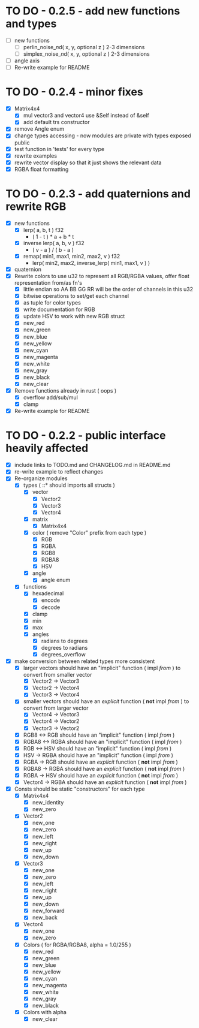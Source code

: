 # TO DO - 0.2.5 - add new functions and types
- [ ] new functions
  - [ ] perlin_noise_*n*d( x, y, optional z ) 2-3 dimensions
  - [ ] simplex_noise_*n*d( x, y, optional z ) 2-3 dimensions
- [ ] angle axis
- [ ] Re-write example for README

# TO DO - 0.2.4 - minor fixes
- [x] Matrix4x4
  - [x] mul vector3 and vector4 use &Self instead of &self
  - [x] add default trs constructor
- [x] remove Angle enum
- [x] change types accessing - now modules are private with types exposed public
- [x] test function in 'tests' for every type
- [x] rewrite examples
- [x] rewrite vector display so that it just shows the relevant data
- [x] RGBA float formatting

# TO DO - 0.2.3 - add quaternions and rewrite RGB
- [x] new functions
  - [x] lerp( a, b, t ) f32
    - ( 1 - t ) * a + b * t
  - [x] inverse lerp( a, b, v ) f32
    - ( v - a ) / ( b - a )
  - [x] remap( min1, max1, min2, max2, v ) f32
    - lerp( min2, max2, inverse_lerp( min1, max1, v ) )
- [x] quaternion
- [x] Rewrite colors to use u32 to represent all RGB/RGBA values, offer float representation from/as fn's
  - [x] little endian so AA BB GG RR will be the order of channels in this u32
  - [x] bitwise operations to set/get each channel
  - [x] as tuple for color types
  - [x] write documentation for RGB
  - [x] update HSV to work with new RGB struct
  - [x] new_red
  - [x] new_green
  - [x] new_blue
  - [x] new_yellow
  - [x] new_cyan
  - [x] new_magenta
  - [x] new_white
  - [x] new_gray
  - [x] new_black
  - [x] new_clear
- [x] Remove functions already in rust ( oops )
  - [x] overflow add/sub/mul
  - [x] clamp
- [x] Re-write example for README

# TO DO - 0.2.2 - public interface heavily affected
- [x] include links to TODO.md and CHANGELOG.md in README.md
- [x] re-write example to reflect changes
- [x] Re-organize modules
  - [x] types ( ::* should imports all structs )
    - [x] vector
      - [x] Vector2
      - [x] Vector3
      - [x] Vector4
    - [x] matrix
      - [x] Matrix4x4
    - [x] color ( remove "Color" prefix from each type )
      - [x] RGB
      - [x] RGBA
      - [x] RGB8
      - [x] RGBA8
      - [x] HSV
    - [x] angle
      - [x] angle enum
  - [x] functions
    - [x] hexadecimal
      - [x] encode
      - [x] decode
    - [x] clamp
    - [x] min
    - [x] max
    - [x] angles
      - [x] radians to degrees
      - [x] degrees to radians
      - [x] degrees_overflow
- [x] make conversion between related types more consistent
  - [x] larger vectors should have an "implicit" function ( impl *from* ) to convert from smaller vector
    - [x] Vector2 -> Vector3
    - [x] Vector2 -> Vector4
    - [x] Vector3 -> Vector4
  - [x] smaller vectors should have an *explicit* function ( **not** impl *from* ) to convert from larger vector
    - [x] Vector4 -> Vector3
    - [x] Vector4 -> Vector2
    - [x] Vector3 -> Vector2
  - [x] RGB8    <-> RGB  should have an "implicit" function ( impl *from* )
  - [x] RGBA8   <-> RGBA should have an "implicit" function ( impl *from* )
  - [x] RGB     <-> HSV  should have an "implicit" function ( impl *from* )
  - [x] HSV      -> RGBA should have an "implicit" function ( impl *from* )
  - [x] RGBA     -> RGB  should have an *explicit* function ( **not** impl *from* )
  - [x] RGBA8    -> RGBA should have an *explicit* function ( **not** impl *from* )
  - [x] RGBA     -> HSV  should have an *explicit* function ( **not** impl *from* )
  - [x] Vector4  -> RGBA should have an *explicit* function ( **not** impl *from* )
- [x] Consts should be static "constructors" for each type
  - [x] Matrix4x4
    - [x] new_identity
    - [x] new_zero
  - [x] Vector2
    - [x] new_one
    - [x] new_zero
    - [x] new_left
    - [x] new_right
    - [x] new_up
    - [x] new_down
  - [x] Vector3
    - [x] new_one
    - [x] new_zero
    - [x] new_left
    - [x] new_right
    - [x] new_up
    - [x] new_down
    - [x] new_forward
    - [x] new_back
  - [x] Vector4
    - [x] new_one
    - [x] new_zero
  - [x] Colors ( for RGBA/RGBA8, alpha = 1.0/255 )
    - [x] new_red
    - [x] new_green
    - [x] new_blue
    - [x] new_yellow
    - [x] new_cyan
    - [x] new_magenta
    - [x] new_white
    - [x] new_gray
    - [x] new_black
  - [x] Colors with alpha
    - [x] new_clear